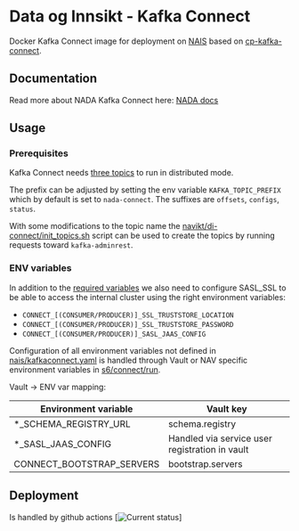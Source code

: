 # Data og Innsikt - Kafka Connect

Docker Kafka Connect image for deployment on [NAIS](https://nais.io/) based on [cp-kafka-connect](https://hub.docker.com/r/confluentinc/cp-kafka-connect/).

## Documentation
Read more about NADA Kafka Connect here: [NADA docs](https://dataplattform.gitbook.io/nada/kafka/connect)

## Usage

### Prerequisites

Kafka Connect needs [three topics](https://docs.confluent.io/current/connect/userguide.html#distributed-mode) to run in distributed mode.

The prefix can be adjusted by setting the env variable `KAFKA_TOPIC_PREFIX` which by default is set to `nada-connect`. The suffixes are `offsets`, `configs`, `status`.

With some modifications to the topic name the [navikt/di-connect/init_topics.sh](https://github.com/navikt/di-connect/blob/master/init_topics.sh) script can be used to create the topics by running requests toward `kafka-adminrest`.

### ENV variables

In addition to the [required variables](https://docs.confluent.io/current/installation/docker/config-reference.html#kafka-connect-configuration)
we also need to configure SASL_SSL to be able to access the internal cluster using the right environment variables:

- `CONNECT_[(CONSUMER/PRODUCER)]_SSL_TRUSTSTORE_LOCATION`
- `CONNECT_[(CONSUMER/PRODUCER)]_SSL_TRUSTSTORE_PASSWORD`
- `CONNECT_[(CONSUMER/PRODUCER)]_SASL_JAAS_CONFIG`

Configuration of all environment variables not defined in [nais/kafkaconnect.yaml](nais/kafkaconnect.yaml) is handled through Vault or NAV specific environment variables in [s6/connect/run](s6/connect/run).

Vault -> ENV var mapping:

| Environment variable      | Vault key         |
| ----                      | ------            |
| *_SCHEMA_REGISTRY_URL     | schema.registry   |
| *_SASL_JAAS_CONFIG        | Handled via service user registration in vault  |
| CONNECT_BOOTSTRAP_SERVERS | bootstrap.servers |

## Deployment

Is handled by github actions
[![Current status](https://github.com/navikt/nada-kafka-connect/workflows/build/badge.svg)]
